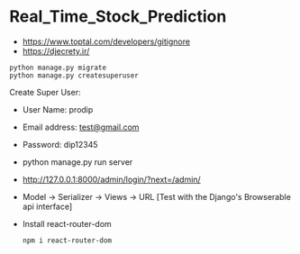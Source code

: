 # Real_Time_Stock_Prediction

- https://www.toptal.com/developers/gitignore
- https://djecrety.ir/


```
python manage.py migrate
python manage.py createsuperuser
```

Create Super User:
- User Name: prodip
- Email address: test@gmail.com
- Password: dip12345
- python manage.py run
server
- http://127.0.0.1:8000/admin/login/?next=/admin/

- Model -> Serializer -> Views -> URL [Test with the Django's Browserable api interface]

- Install react-router-dom
  
  ```
  npm i react-router-dom
  ```